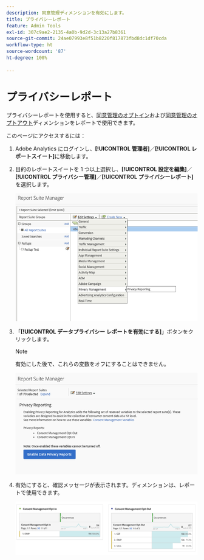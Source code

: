 ```yaml
---
description: 同意管理ディメンションを有効にします。
title: プライバシーレポート
feature: Admin Tools
exl-id: 307c9ae2-2135-4a0b-9d2d-3c13a27b8361
source-git-commit: 24ae07993e8f51b8220f817873fbd8dc1df70cda
workflow-type: ht
source-wordcount: '87'
ht-degree: 100%

---
```


# プライバシーレポート

プライバシーレポートを使用すると、[同意管理のオプトイン](/help/components/dimensions/cm-opt-in.md)および[同意管理のオプトアウト](/help/components/dimensions/cm-opt-out.md)ディメンションをレポートで使用できます。

このページにアクセスするには：

1. Adobe Analytics にログインし、**[!UICONTROL 管理者]**／**[!UICONTROL レポートスイート]**&#x200B;に移動します。
1. 目的のレポートスイートを 1 つ以上選択し、**[!UICONTROL 設定を編集]**／**[!UICONTROL プライバシー管理]**／**[!UICONTROL プライバシーレポート]**&#x200B;を選択します。

   ![設定を編集](assets/rsm-privacy-select.png)

1. 「**[!UICONTROL データプライバシー レポートを有効にする]**」ボタンをクリックします。

   >[!NOTE]
   >
   >有効にした後で、これらの変数をオフにすることはできません。

   ![有効にする](assets/rsm-privacy-enable.png)

1. 有効にすると、確認メッセージが表示されます。ディメンションは、レポートで使用できます。

   ![レポート](assets/consent-management.png)
